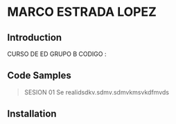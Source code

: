 # MARCO ESTRADA LOPEZ

## Introduction

CURSO DE ED GRUPO B CODIGO : 


## Code Samples

> SESION 01 
   Se realidsdkv.sdmv.sdmvkmsvkdfmvds

## Installation